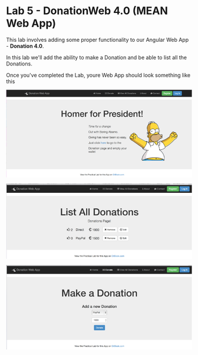 # Lab 5 - DonationWeb 4.0 (MEAN Web App)

This lab involves adding some proper functionality to our Angular Web App - **Donation 4.0**.

In this lab we'll add the ability to make a Donation and be able to list all the Donations.

Once you've completed the Lab, youre Web App should look something like this

![](../images/donationwebapp.jpg)

![](../images/donationwebapp1.jpg)

![](../images/donationwebapp2.jpg)


